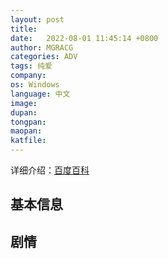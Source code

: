 ```yaml
---
layout: post
title:  
date:   2022-08-01 11:45:14 +0800
author: MGRACG
categories: ADV
tags: 纯爱
company: 
os: Windows
language: 中文
image: 
dupan: 
tongpan: 
maopan: 
katfile: 
---
```




详细介绍：[百度百科]()

## 基本信息



## 剧情

